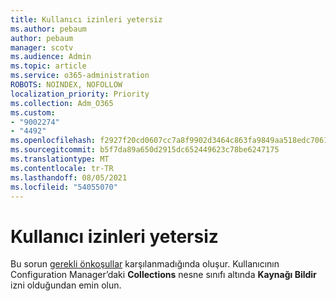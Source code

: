 ```yaml
---
title: Kullanıcı izinleri yetersiz
ms.author: pebaum
author: pebaum
manager: scotv
ms.audience: Admin
ms.topic: article
ms.service: o365-administration
ROBOTS: NOINDEX, NOFOLLOW
localization_priority: Priority
ms.collection: Adm_O365
ms.custom:
- "9002274"
- "4492"
ms.openlocfilehash: f2927f20cd0607cc7a8f9902d3464c863fa9849aa518edc7061bb2dcf81cc534
ms.sourcegitcommit: b5f7da89a650d2915dc652449623c78be6247175
ms.translationtype: MT
ms.contentlocale: tr-TR
ms.lasthandoff: 08/05/2021
ms.locfileid: "54055070"
---
```

# <a name="insufficient-user-permissions"></a>Kullanıcı izinleri yetersiz

Bu sorun [gerekli önkoşullar](https://docs.microsoft.com/configmgr/tenant-attach/device-sync-actions#prerequisites) karşılanmadığında oluşur. Kullanıcının Configuration Manager’daki **Collections** nesne sınıfı altında **Kaynağı Bildir** izni olduğundan emin olun.
